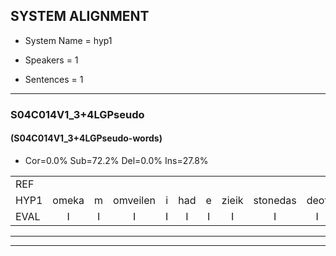 
## SYSTEM ALIGNMENT

- System Name = hyp1

- Speakers = 1

- Sentences = 1

---

### S04C014V1_3+4LGPseudo

#### (S04C014V1_3+4LGPseudo-words)

- Cor=0.0%	Sub=72.2%	Del=0.0%	Ins=27.8%

|  |  |  |  |  |  |  |  |  |  |  |  |  |  |  |  |  |  |  |  |  |  |  |  |  |  |  |  |  |  |  |  |  |  |  |  |  |  |  |  |  |  |  |  |  |  |  |  |  |  |  |  |  |  |  |  |  |  |  |  |  |  |  |  |  |  |  |  |  |  |  |  |  |
|:--- |:---:|:---:|:---:|:---:|:---:|:---:|:---:|:---:|:---:|:---:|:---:|:---:|:---:|:---:|:---:|:---:|:---:|:---:|:---:|:---:|:---:|:---:|:---:|:---:|:---:|:---:|:---:|:---:|:---:|:---:|:---:|:---:|:---:|:---:|:---:|:---:|:---:|:---:|:---:|:---:|:---:|:---:|:---:|:---:|:---:|:---:|:---:|:---:|:---:|:---:|:---:|:---:|:---:|:---:|:---:|:---:|:---:|:---:|:---:|:---:|:---:|:---:|:---:|:---:|:---:|:---:|:---:|:---:|:---:|:---:|:---:|:---:|
| REF |  |  |  |  |  |  |  |  |  |  |  |  |  |  |  |  |  |  |  |  | ometuif | toejietsen | oonwijlen | jattesiet | nurudien | stoenydaas | deuveltek | juitonie | gevijdel | sidowaan | spekkeraai | wachteniek | verpierik | nappegreeuw | mantaroen | schielendaspen | * | crobeklunker | * | * | kabbestepen | verwarig | * | ooiebiekje | fandelig | jalekrewen | * | smoralij | * | * | zeekvlachine | * | kanaroe | toineetlijgen | meitsegrok | * | kantelogsten | ondermind | choporatie | * | * | * | zennebral | ijraspangen | blottenduuf | girdofhaalder | tobbermoeit | poentalschouden | havedil | verbrakkertje | gerauwejaak | hapeneren |
| HYP1 | omeka | m | omveilen | i | had | e | zieik | stonedas | deot | ik | ja | toch | nie | efet | cido | skijkere | wahtenik | voortoeot | naorgeel | ma | eu | glen | dpen | kro | bek | kur | kabes | epen | vur | wari | o | biek | van | deli | j | uh | jauh | kribin | smo | smora | u | le | zik | vla | e | er | toleg | en | nes | lok | kenteten | ondermint | ga | go | urati | zin | e | brel | era | span | lotum | dus | gode | houder | dobermoed | put | aden | havendeel | venbrukerte | geza | jak | hadenren |
| EVAL | I | I | I | I | I | I | I | I | I | I | I | I | I | I | I | I | I | I | I | I | S | S | S | S | S | S | S | S | S | S | S | S | S | S | S | S | S | S | S | S | S | S | S | S | S | S | S | S | S | S | S | S | S | S | S | S | S | S | S | S | S | S | S | S | S | S | S | S | S | S | S | S |
---

---

